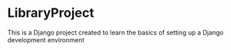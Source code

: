 # LibraryProject 
This is a Django project created to learn the basics of setting up a Django development environment